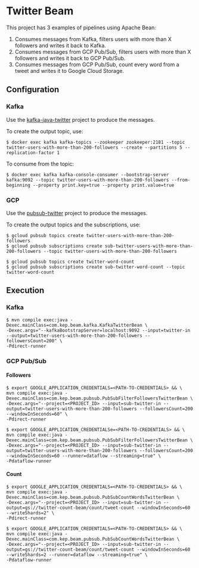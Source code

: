 # Twitter Beam

This project has 3 examples of pipelines using Apache Bean:
1. Consumes messages from Kafka, filters users with more than X followers and writes it back to Kafka.
2. Consumes messages from GCP Pub/Sub, filters users with more than X followers and writes it back to GCP Pub/Sub.
3. Consumes messages from GCP Pub/Sub, count every word from a tweet and writes it to Google Cloud Storage.

## Configuration 

### Kafka

Use the [kafka-java-twitter](https://github.com/kamylaep/kafka-java-twitter) project to produce the messages.

To create the output topic, use:

```shell script
$ docker exec kafka kafka-topics --zookeeper zookeeper:2181 --topic twitter-users-with-more-than-200-followers --create --partitions 5 --replication-factor 1
```

To consume from the topic:

```shell script
$ docker exec kafka kafka-console-consumer --bootstrap-server kafka:9092 --topic twitter-users-with-more-than-200-followers --from-beginning --property print.key=true --property print.value=true 
```

### GCP 

Use the [pubsub-twitter](https://github.com/kamylaep/pubsub-twitter) project to produce the messages.

To create the output topics and the subscriptions, use: 

```shell script
$ gcloud pubsub topics create twitter-users-with-more-than-200-followers
$ gcloud pubsub subscriptions create sub-twitter-users-with-more-than-200-followers --topic twitter-users-with-more-than-200-followers

$ gcloud pubsub topics create twitter-word-count
$ gcloud pubsub subscriptions create sub-twitter-word-count --topic twitter-word-count
```

## Execution

### Kafka

```shell script
$ mvn compile exec:java -Dexec.mainClass=com.kep.beam.kafka.KafkaTwitterBean \
-Dexec.args="--kafkaBootstrapServer=localhost:9092 --input=twitter-in --output=twitter-users-with-more-than-200-followers --followersCount=200" \
-Pdirect-runner
```

### GCP Pub/Sub

#### Followers

```shell script
$ export GOOGLE_APPLICATION_CREDENTIALS=<PATH-TO-CREDENTIALS> && \
mvn compile exec:java -Dexec.mainClass=com.kep.beam.pubsub.PubSubFilterFollowersTwitterBean \
-Dexec.args="--project=<PROJECT_ID> --input=sub-twitter-in --output=twitter-users-with-more-than-200-followers --followersCount=200 --windowInSeconds=60" \
-Pdirect-runner
```

```shell script
$ export GOOGLE_APPLICATION_CREDENTIALSe=<PATH-TO-CREDENTIALS> && \
mvn compile exec:java -Dexec.mainClass=com.kep.beam.pubsub.PubSubFilterFollowersTwitterBean \
-Dexec.args="--project=<PROJECT_ID> --input=sub-twitter-in --output=twitter-users-with-more-than-200-followers --followersCount=200 --windowInSeconds=60 --runner=dataflow --streaming=true" \
-Pdataflow-runner
```

#### Count

```shell script
$ export GOOGLE_APPLICATION_CREDENTIALS=<PATH-TO-CREDENTIALS> && \
mvn compile exec:java -Dexec.mainClass=com.kep.beam.pubsub.PubSubCountWordsTwitterBean \
-Dexec.args="--project=<PROJECT_ID> --input=sub-twitter-in --output=gs://twitter-count-beam/count/tweet-count --windowInSeconds=60 --writeShards=2" \
-Pdirect-runner
```

```shell script
$ export GOOGLE_APPLICATION_CREDENTIALS=<PATH-TO-CREDENTIALS> && \
mvn compile exec:java -Dexec.mainClass=com.kep.beam.pubsub.PubSubCountWordsTwitterBean \
-Dexec.args="--project=<PROJECT_ID> --input=sub-twitter-in --output=gs://twitter-count-beam/count/tweet-count --windowInSeconds=60 --writeShards=2 --runner=dataflow --streaming=true" \
-Pdataflow-runner
```